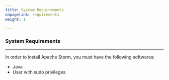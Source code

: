 ```yaml
---
title: System Requirements
onpagelink: requirements
weight: 1

---
```


### System Requirements
-------------------

In order to install Apache Storm, you must have the following softwares:

- Java
- User with sudo privileges
 